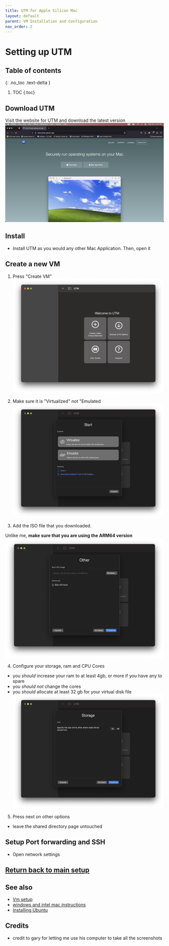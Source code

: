 ```yaml
---
title: UTM for Apple Silicon Mac
layout: default
parent: VM Installation and Configuration
nav_order: 2
---
```


# Setting up UTM

## Table of contents
{: .no_toc .text-delta }

1. TOC
{:toc}

## Download UTM

Visit the website for UTM and download the latest version
![download](imgs/mac_inst/dw_utm.png)

## Install 

- Install UTM as you would any other Mac Application. Then, open it

## Create a new VM
1. Press "Create VM"
![create](imgs/mac_inst/create_vm.png)

2. Make sure it is "Virtualized" not "Emulated
![virtualize](imgs/mac_inst/virt.png)

3.  Add the ISO file that you downloaded. 

Unlike me, **make sure that you are using the ARM64 version**
![iso](imgs/mac_inst/iso.png)


4.  Configure your storage, ram and CPU Cores
- you *should* increase your ram to at least 4gb, or more if you have any to spare
- you *should not* change the cores
- you *should* allocate at least 32 gb for your virtual disk file
![lots](imgs/mac_inst/stor_sz.png)

5.  Press next on other options
- leave the shared directory page untouched

## Setup Port forwarding and SSH
- Open network settings

## [Return back to main setup](index)

## See also

- [Vm setup](index)
- [windows and intel mac instructions](windows)
- [Installing Ubuntu](ubutnu_2210server)

## Credits
- credit to gary for letting me use his computer to take all the screenshots
